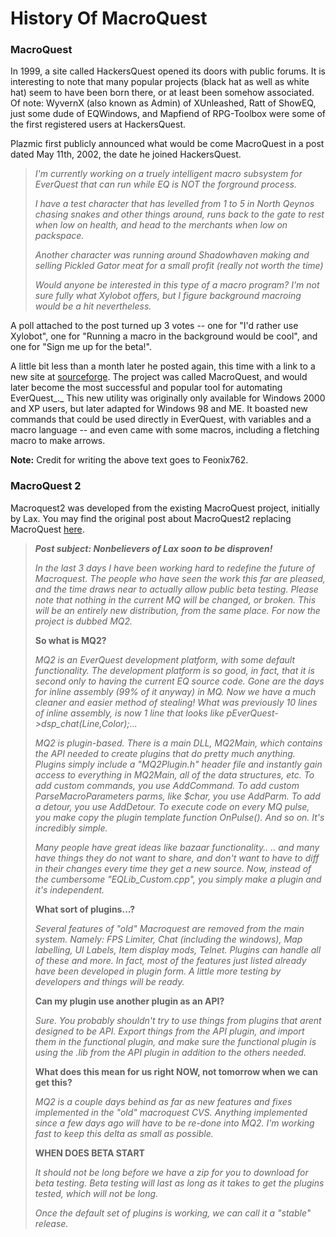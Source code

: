 # History Of MacroQuest

### MacroQuest

In 1999, a site called HackersQuest opened its doors with public forums. It is interesting to note that many popular projects (black hat as well as white hat) seem to have been born there, or at least been somehow associated. Of note: WyvernX (also known as Admin) of XUnleashed, Ratt of ShowEQ, just some dude of EQWindows, and Mapfiend of RPG-Toolbox were some of the first registered users at HackersQuest.

Plazmic first publicly announced what would be come MacroQuest in a post dated May 11th, 2002, the date he joined HackersQuest.

> _I'm currently working on a truely intelligent macro subsystem for EverQuest that can run while EQ is NOT the forground process._
>
>  _I have a test character that has levelled from 1 to 5 in North Qeynos chasing snakes and other things around, runs back to the gate to rest when low on health, and head to the merchants when low on packspace._
>
> _Another character was running around Shadowhaven making and selling Pickled Gator meat for a small profit (really not worth the time)_
>
> _Would anyone be interested in this type of a macro program? I'm not sure fully what Xylobot offers, but I figure background macroing would be a hit nevertheless._

A poll attached to the post turned up 3 votes -- one for "I'd rather use Xylobot", one for "Running a macro in the background would be cool", and one for "Sign me up for the beta!".

A little bit less than a month later he posted again, this time with a link to a new site at [sourceforge](http://www.sourceforge.net). The project was called MacroQuest, and would later become the most successful and popular tool for automating EverQuest_._ This new utility was originally only available for Windows 2000 and XP users, but later adapted for Windows 98 and ME. It boasted new commands that could be used directly in EverQuest, with variables and a macro language -- and even came with some macros, including a fletching macro to make arrows.

**Note:** Credit for writing the above text goes to Feonix762.

### MacroQuest 2

Macroquest2 was developed from the existing MacroQuest project, initially by Lax. You may find the original post about MacroQuest2 replacing MacroQuest [here](https://macroquest.org/phpBB3/viewtopic.php?t=4023).

>  ***Post subject: Nonbelievers of Lax soon to be disproven!***
>
> _In the last 3 days I have been working hard to redefine the future of Macroquest. The people who have seen the work this far are pleased, and the time draws near to actually allow public beta testing. Please note that nothing in the current MQ will be changed, or broken. This will be an entirely new distribution, from the same place. For now the project is dubbed MQ2._
>
> **So what is MQ2?**
>
> _MQ2 is an EverQuest development platform, with some default functionality. The development platform is so good, in fact, that it is second only to having the current EQ source code. Gone are the days for inline assembly (99% of it anyway) in MQ. Now we have a much cleaner and easier method of stealing! What was previously 10 lines of inline assembly, is now 1 line that looks like pEverQuest->dsp_chat(Line,Color);..._
>
> _MQ2 is plugin-based. There is a main DLL, MQ2Main, which contains the API needed to create plugins that do pretty much anything. Plugins simply include a "MQ2Plugin.h" header file and instantly gain access to everything in MQ2Main, all of the data structures, etc. To add custom commands, you use AddCommand. To add custom ParseMacroParameters parms, like $char, you use AddParm. To add a detour, you use AddDetour. To execute code on every MQ pulse, you make copy the plugin template function OnPulse(). And so on. It's incredibly simple._
>
> _Many people have great ideas like bazaar functionality.. .. and many have things they do not want to share, and don't want to have to diff in their changes every time they get a new source. Now, instead of the cumbersome "EQLib_Custom.cpp", you simply make a plugin and it's independent._
>
> **What sort of plugins...?**
>
> _Several features of "old" Macroquest are removed from the main system. Namely: FPS Limiter, Chat (including the windows), Map labelling, UI Labels, Item display mods, Telnet. Plugins can handle all of these and more. In fact, most of the features just listed already have been developed in plugin form. A little more testing by developers and things will be ready._
>
> **Can my plugin use another plugin as an API?**
>
> _Sure. You probably shouldn't try to use things from plugins that arent designed to be API. Export things from the API plugin, and import them in the functional plugin, and make sure the functional plugin is using the .lib from the API plugin in addition to the others needed._
>
> **What does this mean for us right NOW, not tomorrow when we can get this?**
>
> _MQ2 is a couple days behind as far as new features and fixes implemented in the "old" macroquest CVS. Anything implemented since a few days ago will have to be re-done into MQ2. I'm working fast to keep this delta as small as possible._
>
> **WHEN DOES BETA START**
>
> _It should not be long before we have a zip for you to download for beta testing. Beta testing will last as long as it takes to get the plugins tested, which will not be long._
>
> _Once the default set of plugins is working, we can call it a "stable" release._